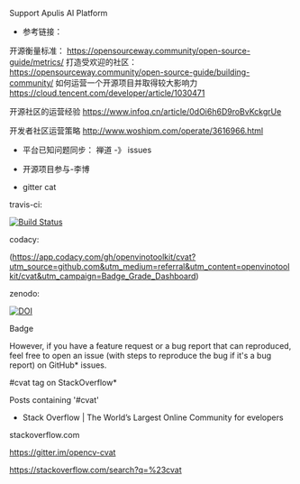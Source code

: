 Support Apulis AI Platform



* 参考链接：

开源衡量标准： https://opensourceway.community/open-source-guide/metrics/
打造受欢迎的社区： https://opensourceway.community/open-source-guide/building-community/
如何运营一个开源项目并取得较大影响力 https://cloud.tencent.com/developer/article/1030471
 
开源社区的运营经验 https://www.infoq.cn/article/0dOi6h6D9roBvKckgrUe
 
开发者社区运营策略 http://www.woshipm.com/operate/3616966.html

* 平台已知问题同步： 禅道 -》 issues

* 开源项目参与-李博
+ gitter cat

travis-ci:

[![Build Status](https://travis-ci.org/openvinotoolkit/cvat.svg?branch=develop)](https://travis-ci.org/openvinotoolkit/cvat)

codacy:

(https://app.codacy.com/gh/openvinotoolkit/cvat?utm_source=github.com&utm_medium=referral&utm_content=openvinotoolkit/cvat&utm_campaign=Badge_Grade_Dashboard)

zenodo:

[![DOI](https://zenodo.org/badge/139156354.svg)](https://zenodo.org/badge/latestdoi/139156354)
 
Badge

However, if you have a feature request or a bug report that can reproduced, feel free to open an issue (with steps to reproduce the bug if it's a bug report) on GitHub* issues.
 
#cvat tag on StackOverflow*

Posts containing '#cvat'
 
+ Stack Overflow | The World’s Largest Online Community for evelopers
 
stackoverflow.com
 
https://gitter.im/opencv-cvat
 

https://stackoverflow.com/search?q=%23cvat
 
